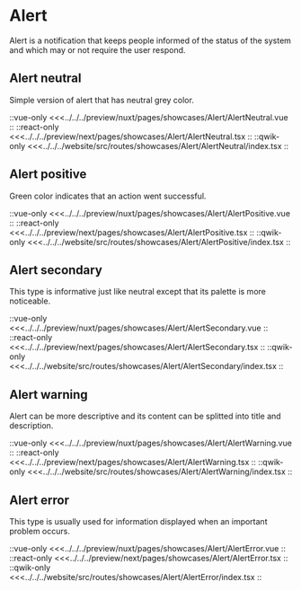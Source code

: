 # Alert

Alert is a notification that keeps people informed of the status of the system and which may or not require the user respond.

## Alert neutral

Simple version of alert that has neutral grey color.

<Showcase showcase-name="Alert/AlertNeutral" >

::vue-only
<<<../../../preview/nuxt/pages/showcases/Alert/AlertNeutral.vue
::
::react-only
<<<../../../preview/next/pages/showcases/Alert/AlertNeutral.tsx
::
::qwik-only
<<<../../../website/src/routes/showcases/Alert/AlertNeutral/index.tsx
::

</Showcase>

## Alert positive

Green color indicates that an action went successful.

<Showcase showcase-name="Alert/AlertPositive" >
::vue-only
<<<../../../preview/nuxt/pages/showcases/Alert/AlertPositive.vue
::
::react-only
<<<../../../preview/next/pages/showcases/Alert/AlertPositive.tsx
::
::qwik-only
<<<../../../website/src/routes/showcases/Alert/AlertPositive/index.tsx
::
</Showcase>

## Alert secondary

This type is informative just like neutral except that its palette is more noticeable.

<Showcase showcase-name="Alert/AlertSecondary" >
::vue-only
<<<../../../preview/nuxt/pages/showcases/Alert/AlertSecondary.vue
::
::react-only
<<<../../../preview/next/pages/showcases/Alert/AlertSecondary.tsx
::
::qwik-only
<<<../../../website/src/routes/showcases/Alert/AlertSecondary/index.tsx
::
</Showcase>

## Alert warning

Alert can be more descriptive and its content can be splitted into title and description.

<Showcase showcase-name="Alert/AlertWarning" >

::vue-only
<<<../../../preview/nuxt/pages/showcases/Alert/AlertWarning.vue
::
::react-only
<<<../../../preview/next/pages/showcases/Alert/AlertWarning.tsx
::
::qwik-only
<<<../../../website/src/routes/showcases/Alert/AlertWarning/index.tsx
::
</Showcase>

## Alert error

This type is usually used for information displayed when an important problem occurs.

<Showcase showcase-name="Alert/AlertError" >

::vue-only
<<<../../../preview/nuxt/pages/showcases/Alert/AlertError.vue
::
::react-only
<<<../../../preview/next/pages/showcases/Alert/AlertError.tsx
::
::qwik-only
<<<../../../website/src/routes/showcases/Alert/AlertError/index.tsx
::
</Showcase>

